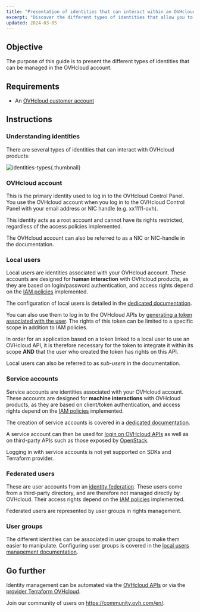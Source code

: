 ```yaml
---
title: "Presentation of identities that can interact within an OVHcloud account"
excerpt: "Discover the different types of identities that allow you to interact with an OVHcloud product"
updated: 2024-03-05
---
```


## Objective

The purpose of this guide is to present the different types of identities that can be managed in the OVHcloud account.

## Requirements

- An [OVHcloud customer account](ovhcloud-account-creation1.)

## Instructions

### Understanding identities

There are several types of identities that can interact with OVHcloud products:

![identities-types](identities_types.png){.thumbnail}

### OVHcloud account

This is the primary identity used to log in to the OVHcloud Control Panel. You use the OVHcloud account when you log in to the OVHcloud Control Panel with your email address or NIC handle (e.g. xx1111-ovh).

This identity acts as a root account and cannot have its rights restricted, regardless of the access policies implemented.

The OVHcloud account can also be referred to as a NIC or NIC-handle in the documentation.

### Local users

Local users are identities associated with your OVHcloud account. These accounts are designed for **human interaction** with OVHcloud products, as they are based on login/password authentication, and access rights depend on the [IAM policies](iam-policy-ui1.) implemented.

The configuration of local users is detailed in the [dedicated documentation](ovhcloud-users-management1.).

You can also use them to log in to the OVHcloud APIs by [generating a token associated with the user](first-steps1.). The rights of this token can be limited to a specific scope in addition to IAM policies.

In order for an application based on a token linked to a local user to use an OVHcloud API, it is therefore necessary for the token to integrate it within its scope **AND** that the user who created the token has rights on this API.

Local users can also be referred to as *sub-users* in the documentation.

### Service accounts

Service accounts are identities associated with your OVHcloud account. These accounts are designed for **machine interactions** with OVHcloud products, as they are based on client/token authentication, and access rights depend on the [IAM policies](iam-policy-ui1.) implemented.

The creation of service accounts is covered in a [dedicated documentation](manage-service-account1.).

A service account can then be used for [login on OVHcloud APIs](authenticate-api-with-service-account1.) as well as on third-party APIs such as those exposed by [OpenStack](authenticate-api-openstack-with-service-account1.).

Logging in with service accounts is not yet supported on SDKs and Terraform provider.

### Federated users

These are user accounts from an [identity federation](manage-operate-user-federation1.). These users come from a third-party directory, and are therefore not managed directly by OVHcloud. Their access rights depend on the [IAM policies](iam-policy-ui1.) implemented.

Federated users are represented by user groups in rights management.

### User groups

The different identities can be associated in user groups to make them easier to manipulate.
Configuring user groups is covered in the [local users management documentation](ovhcloud-users-management1.).

## Go further

Identity management can be automated via the [OVHcloud APIs](first-steps1.) or via the [provider Terraform OVHcloud](terraform-at-ovhcloud1.).

Join our community of users on <https://community.ovh.com/en/>.
